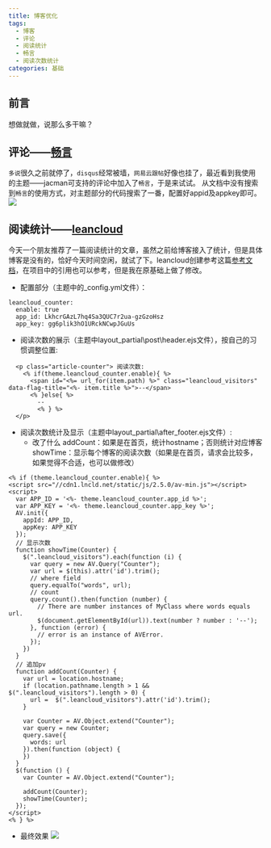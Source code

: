 ```yaml
---
title: 博客优化
tags:
  - 博客
  - 评论
  - 阅读统计
  - 畅言
  - 阅读次数统计
categories: 基础
---
```


## 前言
想做就做，说那么多干嘛？

## 评论——[畅言](https://changyan.kuaizhan.com/)
`多说`很久之前就停了，`disqus`经常被墙，`网易云跟帖`好像也挂了，最近看到我使用的主题——jacman可支持的评论中加入了`畅言`，于是来试试。
从文档中没有搜索到`畅言`的使用方式，对主题部分的代码搜索了一番，配置好appid及appkey即可。
![](https://img.ryoma.top/blog/1.png)
<!-- more -->

## 阅读统计——[leancloud](https://leancloud.cn/)
今天一个朋友推荐了一篇阅读统计的文章，虽然之前给博客接入了统计，但是具体博客是没有的，恰好今天时间空闲，就试了下。leancloud创建参考这篇[参考文档](http://www.icafebolger.com/hexo/hexopostcount.html)，在项目中的引用也可以参考，但是我在原基础上做了修改。

- 配置部分（主题中的_config.yml文件）：
```
leancloud_counter:
  enable: true
  app_id: LkhcrGAzL7hq4Sa3QUC7r2ua-gzGzoHsz
  app_key: gg6plik3hO1URckNCwpJGuUs
```

- 阅读次数的展示（主题中layout\_partial\post\header.ejs文件），按自己的习惯调整位置:
```
  <p class="article-counter"> 阅读次数:
    <% if(theme.leancloud_counter.enable){ %>
      <span id="<%= url_for(item.path) %>" class="leancloud_visitors" data-flag-title="<%- item.title %>">--</span>
      <% }else{ %>
        --
        <% } %>
  </p>
```

- 阅读次数统计及显示（主题中layout\_partial\after_footer.ejs文件）:
  - 改了什么
    addCount：如果是在首页，统计hostname；否则统计对应博客
    showTime：显示每个博客的阅读次数（如果是在首页，请求会比较多，如果觉得不合适，也可以做修改）

```
<% if (theme.leancloud_counter.enable){ %>
<script src="//cdn1.lncld.net/static/js/2.5.0/av-min.js"></script>
<script>
  var APP_ID = '<%- theme.leancloud_counter.app_id %>';
  var APP_KEY = '<%- theme.leancloud_counter.app_key %>';
  AV.init({
    appId: APP_ID,
    appKey: APP_KEY
  });
  // 显示次数
  function showTime(Counter) {
    $(".leancloud_visitors").each(function (i) {
      var query = new AV.Query("Counter");
      var url = $(this).attr('id').trim();
      // where field
      query.equalTo("words", url);
      // count 
      query.count().then(function (number) {
        // There are number instances of MyClass where words equals url.
        $(document.getElementById(url)).text(number ? number : '--');
      }, function (error) {
        // error is an instance of AVError.
      });
    })
  }
  // 追加pv
  function addCount(Counter) {
    var url = location.hostname;
    if (location.pathname.length > 1 && $(".leancloud_visitors").length > 0) {
      url =  $(".leancloud_visitors").attr('id').trim();
    }

    var Counter = AV.Object.extend("Counter");
    var query = new Counter;
    query.save({
      words: url
    }).then(function (object) {
    })
  }
  $(function () {
    var Counter = AV.Object.extend("Counter");

    addCount(Counter);
    showTime(Counter);
  });
</script>
<% } %>
```

- 最终效果
![](https://img.ryoma.top/blog/2.png)